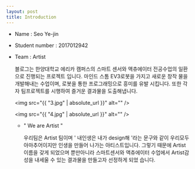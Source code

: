 ```yaml
---
layout: post
title: Introduction
---
```



- Name : Seo Ye-jin
- Student number : 2017012942
- Team : Artist 



  블로그는 한양대학교 에리카 캠퍼스의 스마트 센서와 액츄에이터 전공수업의 일환으로 진행되는 프로젝트 입니다. 마인드 스톰 EV3로봇을 가지고 새로운 창작   물을 개발해내는 수업이며, 로봇을 통한 프로그래밍으로 흥미를 유발 시킵니다. 또한 각자 팀프로젝트를 시행하여 즐거운 결과물을 도출해냅니다.  


  <img src="{{ "3.jpg" | absolute_url }}" alt="" />
  
  <img src="{{ "4.jpg" | absolute_url }}" alt="" />

  - " We are Artist "

    우리팀은 Artist 팀이며 ' 내인생은 내가 design해 '라는 문구와 같이 우리모두 아마추어이지만 인생을 만들어 나가는 아티스트입니다. 
    그렇기 때문에 Artist 이름을 갖게 되었으며 뿐만아니라 스마트센서와 액츄에이터 수업에서 Artist감성을 내세울 수 있는 결과물을 만들고자 선정하게 되었     습니다.  
